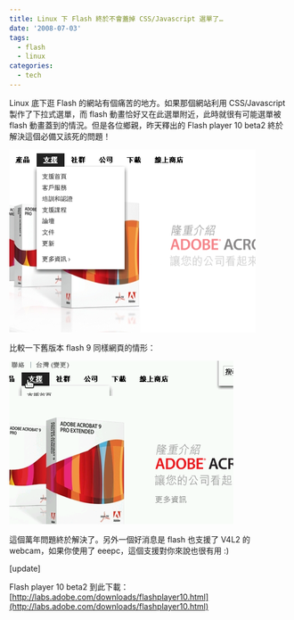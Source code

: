 ```yaml
---
title: Linux 下 Flash 終於不會蓋掉 CSS/Javascript 選單了…
date: '2008-07-03'
tags:
  - flash
  - linux
categories:
  - tech
---
```

Linux 底下逛 Flash 的網站有個痛苦的地方。如果那個網站利用 CSS/Javascript製作了下拉式選單，而 flash 動畫恰好又在此選單附近，此時就很有可能選單被 flash 動畫蓋到的情況。但是各位鄉親，昨天釋出的 Flash player 10 beta2 終於解決這個必備又該死的問題！  

[![Screenshot-11.png](images/0.png)](http://www.flickr.com/photos/yurenju/2631855905/ "Flickr 上 yurenju 的 Screenshot-11.png")  

比較一下舊版本 flash 9 同樣網頁的情形：

[![Screenshot-12.png](images/1.png)](http://www.flickr.com/photos/yurenju/2632679928/ "Flickr 上 yurenju 的 Screenshot-12.png")  

這個萬年問題終於解決了。另外一個好消息是 flash 也支援了 V4L2 的 webcam，如果你使用了 eeepc，這個支援對你來說也很有用 :) 

  
  
\[update\] 

  

Flash player 10 beta2 到此下載： [http://labs.adobe.com/downloads/flashplayer10.html](http://labs.adobe.com/downloads/flashplayer10.html)